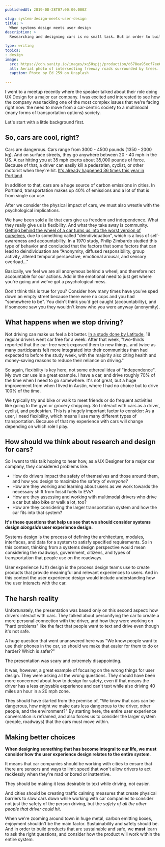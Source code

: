 ```yaml
---
publishedAt: 2019-08-28T07:00:00.000Z

slug: system-design-meets-user-design
title: >
  When systems design meets user design
description: >
  Researching and designing cars is no small task. But in order to build products that are sustainable and safe, we must learn to ask the right questions, and consider how the product will work within the entire system.

type: writing
topics:
- design
image:
  src: https://cdn.sanity.io/images/xq50spjj/production/d678ea95ecf7ee02510068eef47e409804eab282-3302x2475.jpg
  alt: Aerial photo of intersecting freeway roads surrounded by trees.
  caption: Photo by Ed 259 on Unsplash
  
---
```


I went to a meetup recently where the speaker talked about their role doing UX Design for a major car company. I was excited and interested to see how the company was tackling one of the most complex issues that we're facing right now: the need to move from a car-centric society to a multimodal (many forms of transportation options) society. 

Let's start with a little background first.  


## So, cars are cool, right?

Cars are dangerous. Cars range from 3000 - 4500 pounds (1350 - 2000 kg). And on surface streets, they go anywhere between 20 - 40 mph in the US. A car hitting you at 35 mph exerts about 35,000 pounds of force. Because of that, a driver can easily kill a pedestrian, cyclist, or other motorist when they're hit. [It's already happened 36 times this year in Portland](https://bikeportland.org/fatality-tracker).

In addition to that, cars are a huge source of carbon emissions in cities. In Portland, transportation makes up 40% of emissions and a lot of that is from single car use.

After we consider the physical impact of cars, we must also wrestle with the psychological implications.

We have been sold a lie that cars give us freedom and independence. What they really give us is flexibility. And what they take away is community. [Getting behind the wheel of a car turns us into the worst version of ourselves](https://slate.com/technology/2015/05/the-psychology-of-road-rage-driving-makes-you-angry-anonymous-and-emotionally-tone-deaf.html), due to something called "deindividuation", which is a loss of self-awareness and accountability. In a 1970 study, Philip Zimbardo studied this type of behavior and concluded that the  factors that some factors that can lead to deindividuation are “Anonymity, diffused responsibility, group activity, altered temporal perspective, emotional arousal, and sensory overload..."

Basically, we feel we are all anonymous behind a wheel, and therefore not accountable for our actions. Add in the emotional need to just get where you're going and we've got a psychological mess.    
  
Don't think this is true for you? Consider how many times have you've sped down an empty street because there were no cops and you had "somewhere to be". You didn't think you'd get caught (accountability), and if someone saw you they wouldn't know who you were anyway (anonymity).   
  


## What happens when we stop driving?

Not driving can make us feel a bit better. [In a study done by Latitude](https://latd.com/blog/deprivation-study-finds-access-real-time-mobile-information-raise-status-public-transit/), 18 regular drivers went car free for a week. After that week, "two-thirds reported that the car-free week exposed them to new things, and twice as many participants felt more integrated into their communities than had expected to before the study week, with the majority also citing health and money-saving reasons to reduce their reliance on driving."

So again, flexibility is key here, not some ethereal idea of "independence". My own car use is a great example. I have a car, and drive roughly 70% of the time when I need to go somewhere. It's not great, but a huge improvement from when I lived in Austin, where I had no choice but to drive 100% of the time.

We typically try and bike or walk to meet friends or do frequent activities like going to the gym or grocery shopping. So I interact with cars as a driver, cyclist, and pedestrian. This is a hugely important factor to consider: As a user, I need flexibility, which means I use many different types of transportation. Because of that my experience with cars will change depending on which role I play.  
  


## How should we think about research and design for cars?

So I went to this talk hoping to hear how, as a UX Designer for a major car company, they considered problems like:

* How do drivers impact the safety of themselves and those around them, and how you design to maximize the safety of _everyone?_
* How are they working and learning about users as we work towards the necessary shift from fossil fuels to EVs?
* How are they assessing and working with multimodal drivers who drive a car but also bike or walk a lot, too?
* How are they considering the larger transportation system and how the car fits into that system?

**It's these questions that help us see that we should consider systems design _alongside_ user experience design.**

Systems design is the process of defining the architecture, modules, interfaces, and data for a system to satisfy specified requirements. So in this context, thinking from a systems design perspective would mean considering the roadways, government, citizens, and types of transportation that people use on the roadways.

User experience (UX) design is the process design teams use to create products that provide meaningful and relevant experiences to users. And in this context the user experience design would include understanding how the user interacts with the car.  
  


## The harsh reality

Unfortunately, the presentation was based only on this second aspect: how drivers interact with cars. They talked about personifying the car to create a more personal connection with the driver, and how they were working on "hard problems" like the fact that people want to text and drive even though it's not safe.   
  
A huge question that went unanswered here was "We know people want to use their phones in the car, so should we make that easier for them to do or harder? Which is safer?"

The presentation was scary and extremely disappointing.

It was, however, a great example of focusing on the wrong things for user design. They were asking all the wrong questions. They should have been more concerned about how to design for safety, even if that means the driver has a less enjoyable experience and can't text while also driving 40 miles an hour in a 20 mph zone.  
  
They should have started from the premise of, "We know that cars can be dangerous, how might we make cars less dangerous to the driver, other people, and the environment?" By starting here, the entire user experience conversation is reframed, and also forces us to consider the larger system (people, roadways) that the cars must move within.  
  


## Making better choices

**When designing something that has become integral to our life, we must consider how the user experience design relates to the entire system**.   
  
It means that car companies should be working with cities to ensure that there are sensors and ways to limit speed that won't allow drivers to act recklessly when they're mad or bored or inattentive.   
  
They should be making it less desirable to text while driving, not easier.   
  
And cities should be creating traffic calming measures that create physical barriers to slow cars down while working with car companies to consider not just the safety of the person driving, but the _safety of all the other people that driver could hit_.

When we're zooming around town in huge metal, carbon emitting boxes, enjoyment shouldn't be the main factor. Sustainability and safety should be. And in order to build products that are sustainable and safe, we **must** learn to ask the right questions, and consider how the product will work within the entire system.
